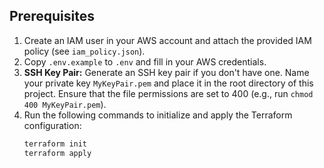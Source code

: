 ## Prerequisites
1. Create an IAM user in your AWS account and attach the provided IAM policy (see `iam_policy.json`).
2. Copy `.env.example` to `.env` and fill in your AWS credentials.
3. **SSH Key Pair:** Generate an SSH key pair if you don't have one. Name your private key `MyKeyPair.pem` and place it in the root directory of this project. Ensure that the file permissions are set to 400 (e.g., run `chmod 400 MyKeyPair.pem`).
4. Run the following commands to initialize and apply the Terraform configuration:
   ```bash
   terraform init
   terraform apply

